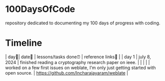 # 100DaysOfCode
repository dedicated to documenting my 100 days of progress with coding.

# Timeline
| day📌| date📆 | lessons/tasks done⏰ | reference links🔗 |
| day 1 | july 8, 2024 | finished reading a cryptography research paper on ieee. |  |
|  |  |  worked on a few first issues on weblate, I'm only just getting started with open source. | https://github.com/Incharajayaram/weblate |
